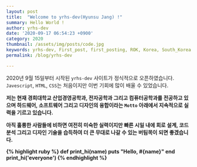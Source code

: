 ```yaml
---
layout: post
title:  "Welcome to yrhs-dev(Hyunsu Jang) !"
summary: Hello World ! 
author: yrhs-dev
date: '2020-09-17 06:54:23 +0900'
category: 2020
thumbnail: /assets/img/posts/code.jpg
keywords: yrhs-dev, First_post, first_posting, ROK, Korea, South_Korea
permalink: /blog/yrhs-dev

---
```



  2020년 9월 15일부터 시작된 `yrhs-dev` 사이트가 정식적으로 오픈하였습니다. `Javescript`, `HTML`, `CSS`는 처음이지만 이번 기회에 많이 배울 수 있었습니다.<b>

저는 현재 경희대학교 산업경영공학과, 전자공학과 그리고 컴퓨터공학과를 전공하고 있으며 하드웨어, 소프트웨어 그리고 디자인의 융합이라는 `Motto` 아래에서 지속적으로 실력을 기르고 있습니다.<b> 

아직 훌륭한 사람들에 비하면 여전히 미숙한 실력이지만 빠른 시일 내에 회로 설계, 코드 분석 그리고 디자인 기술을 습득하여 더 큰 무대로 나갈 수 있는 버팀목이 되면 좋겠습니다.


{% highlight ruby %}
def print_hi(name)
  puts "Hello, #{name}"
end
print_hi('everyone')
{% endhighlight %}
